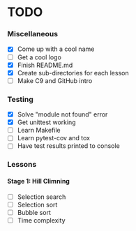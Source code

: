 # TODO

### Miscellaneous
- [x] Come up with a cool name
- [ ] Get a cool logo
- [x] Finish README.md
- [x] Create sub-directories for each lesson
- [ ] Make C9 and GitHub intro

### Testing
- [x] Solve "module not found" error
- [x] Get unittest working
- [ ] Learn Makefile
- [ ] Learn pytest-cov and tox
- [ ] Have test results printed to console

### Lessons
#### Stage 1: Hill Climning
- [ ] Selection search
- [ ] Selection sort
- [ ] Bubble sort
- [ ] Time complexity
